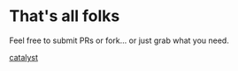 # That's all folks

Feel free to submit PRs or fork... or just grab what you need.

[catalyst](https://github.com/localgod/catalyst)
